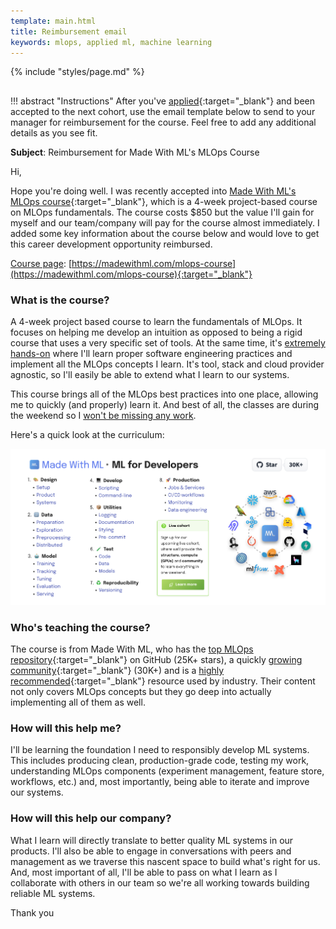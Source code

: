 ```yaml
---
template: main.html
title: Reimbursement email
keywords: mlops, applied ml, machine learning
---
```


{% include "styles/page.md" %}

##

!!! abstract "Instructions"
    After you've [applied](https://forms.gle/YeX6oXoSbKNEjXD88){:target="_blank"} and been accepted to the next cohort, use the email template below to send to your manager for reimbursement for the course. Feel free to add any additional details as you see fit.

**Subject**: Reimbursement for Made With ML's MLOps Course

Hi,

Hope you're doing well. I was recently accepted into [Made With ML's MLOps course](https://madewithml.com/mlops-course){:target="_blank"}, which is a 4-week project-based course on MLOps fundamentals. The course costs $850 but the value I'll gain for myself and our team/company will pay for the course almost immediately. I added some key information about the course below and would love to get this career development opportunity reimbursed.

<u>Course page</u>: [https://madewithml.com/mlops-course](https://madewithml.com/mlops-course){:target="_blank"}

### What is the course?

A 4-week project based course to learn the fundamentals of MLOps. It focuses on helping me develop an intuition as opposed to being a rigid course that uses a very specific set of tools. At the same time, it's <u>extremely hands-on</u> where I'll learn proper software engineering practices and implement all the MLOps concepts I learn. It's tool, stack and cloud provider agnostic, so I'll easily be able to extend what I learn to our systems.

This course brings all of the MLOps best practices into one place, allowing me to quickly (and properly) learn it. And best of all, the classes are during the weekend so I <u>won't be missing any work</u>.

Here's a quick look at the curriculum:

<div class="ai-center-all">
    <img width="700" src="/static/images/mlops.png">
</div>

### Who's teaching the course?

The course is from Made With ML, who has the [top MLOps repository](https://github.com/topics/mlops){:target="_blank"} on GitHub (25K+ stars), a quickly [growing community](https://newsletter.madewithml.com/){:target="_blank"} (30K+) and is a [highly recommended](https://youtu.be/VSC7WBFMuZo?t=1000){:target="_blank"} resource used by industry. Their content not only covers MLOps concepts but they go deep into actually implementing all of them as well.

### How will this help me?

I'll be learning the foundation I need to responsibly develop ML systems. This includes producing clean, production-grade code, testing my work, understanding MLOps components (experiment management, feature store, workflows, etc.) and, most importantly, being able to iterate and improve our systems.

### How will this help our company?

What I learn will directly translate to better quality ML systems in our products. I'll also be able to engage in conversations with peers and management as we traverse this nascent space to build what's right for us. And, most important of all, I'll be able to pass on what I learn as I collaborate with others in our team so we're all working towards building reliable ML systems.

Thank you